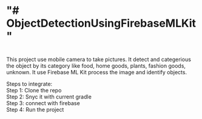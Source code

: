 <H1> "# ObjectDetectionUsingFirebaseMLKit" </H1> </br>
This project use mobile camera to take pictures.
It detect and categerious the object by its category like food, home goods, plants, fashion goods, unknown.
It use Firebase ML Kit process the image and identify objects.

Steps to integrate: </br>
Step 1: Clone the repo </br>
Step 2: Snyc it with current gradle </br>
Step 3: connect with firebase </br>
Step 4: Run the project </br>

